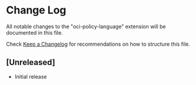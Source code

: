 # Change Log

All notable changes to the "oci-policy-language" extension will be documented in this file.

Check [Keep a Changelog](http://keepachangelog.com/) for recommendations on how to structure this file.

## [Unreleased]

- Initial release